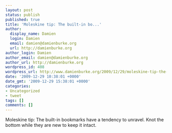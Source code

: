 ```yaml
---
layout: post
status: publish
published: true
title: 'Moleskine tip: The built-in bo...'
author:
  display_name: Damien
  login: Damien
  email: damien@damienburke.org
  url: http://damienburke.org
author_login: Damien
author_email: damien@damienburke.org
author_url: http://damienburke.org
wordpress_id: 408
wordpress_url: http://www.damienburke.org/2009/12/29/moleskine-tip-the-built-in-bo/
date: '2009-12-29 10:38:01 +0000'
date_gmt: '2009-12-29 15:38:01 +0000'
categories:
- Uncategorized
- tweet
tags: []
comments: []
---
```

<p>Moleskine tip: The built-in bookmarks have a tendency to unravel. Knot the bottom while they are new to keep it intact.</p>
